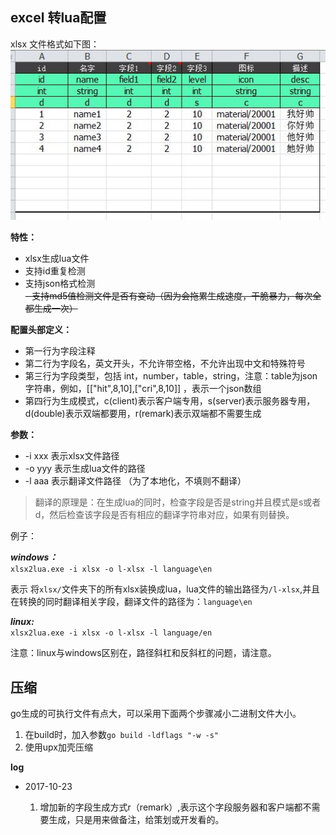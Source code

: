 ## excel 转lua配置

xlsx 文件格式如下图：  
![模板](xlsx.jpg)  

**特性：**

- xlsx生成lua文件
- 支持id重复检测
- 支持json格式检测  
~~- 支持md5值检测文件是否有变动（因为会拖累生成速度，干脆暴力，每次全都生成一次）~~

**配置头部定义：**  

- 第一行为字段注释
- 第二行为字段名，英文开头，不允许带空格，不允许出现中文和特殊符号
- 第三行为字段类型，包括 int，number，table，string，注意：table为json字符串，例如，[["hit",8,10],["cri",8,10]] ，表示一个json数组
- 第四行为生成模式，c(client)表示客户端专用，s(server)表示服务器专用，d(double)表示双端都要用，r(remark)表示双端都不需要生成


**参数：**

- -i xxx 表示xlsx文件路径
- -o yyy 表示生成lua文件的路径
- -l aaa 表示翻译文件路径 （为了本地化，不填则不翻译）

> 翻译的原理是：在生成lua的同时，检查字段是否是string并且模式是s或者d，然后检查该字段是否有相应的翻译字符串对应，如果有则替换。

例子：

***windows：***  
`xlsx2lua.exe -i xlsx -o l-xlsx -l language\en`

表示 将`xlsx/`文件夹下的所有xlsx装换成lua，lua文件的输出路径为`/l-xlsx`,并且在转换的同时翻译相关字段，翻译文件的路径为：`language\en`


***linux:***  
`xlsx2lua.exe -i xlsx -o l-xlsx -l language/en`

注意：linux与windows区别在，路径斜杠和反斜杠的问题，请注意。

## 压缩
go生成的可执行文件有点大，可以采用下面两个步骤减小二进制文件大小。

1. 在build时，加入参数`go build -ldflags "-w -s"` 
2. 使用upx加壳压缩

**log**
- 2017-10-23

	1. 增加新的字段生成方式r（remark）,表示这个字段服务器和客户端都不需要生成，只是用来做备注，给策划或开发看的。